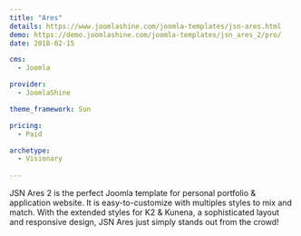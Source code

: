 ```yaml
---
title: "Ares"
details: https://www.joomlashine.com/joomla-templates/jsn-ares.html
demo: https://demo.joomlashine.com/joomla-templates/jsn_ares_2/pro/
date: 2018-02-15

cms: 
  - Joomla

provider: 
  - JoomlaShine

theme_framework: Sun

pricing:
  - Paid

archetype:
  - Visionary
  
---
```


JSN Ares 2 is the perfect Joomla template for personal portfolio & application website. It is easy-to-customize with multiples styles to mix and match. With the extended styles for K2 & Kunena, a sophisticated layout and responsive design, JSN Ares just simply stands out from the crowd!